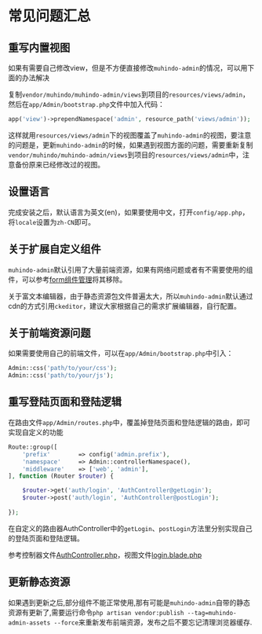 # 常见问题汇总

## 重写内置视图

如果有需要自己修改view，但是不方便直接修改`muhindo-admin`的情况，可以用下面的办法解决

复制`vendor/muhindo/muhindo-admin/views`到项目的`resources/views/admin`，然后在`app/Admin/bootstrap.php`文件中加入代码：

```php
app('view')->prependNamespace('admin', resource_path('views/admin'));
```

这样就用`resources/views/admin`下的视图覆盖了`muhindo-admin`的视图，要注意的问题是，更新`muhindo-admin`的时候，如果遇到视图方面的问题，需要重新复制`vendor/muhindo/muhindo-admin/views`到项目的`resources/views/admin`中，注意备份原来已经修改过的视图。

## 设置语言

完成安装之后，默认语言为英文(en)，如果要使用中文，打开`config/app.php`，将`locale`设置为`zh-CN`即可。

## 关于扩展自定义组件

`muhindo-admin`默认引用了大量前端资源，如果有网络问题或者有不需要使用的组件，可以参考[form组件管理](/zh/model-form-field-management.md)将其移除。

关于富文本编辑器，由于静态资源包文件普遍太大，所以`muhindo-admin`默认通过cdn的方式引用`ckeditor`，建议大家根据自己的需求扩展编辑器，自行配置。

## 关于前端资源问题

如果需要使用自己的前端文件，可以在`app/Admin/bootstrap.php`中引入：

```php
Admin::css('path/to/your/css');
Admin::css('path/to/your/js');
```


## 重写登陆页面和登陆逻辑

在路由文件`app/Admin/routes.php`中，覆盖掉登陆页面和登陆逻辑的路由，即可实现自定义的功能

```php
Route::group([
    'prefix'        => config('admin.prefix'),
    'namespace'     => Admin::controllerNamespace(),
    'middleware'    => ['web', 'admin'],
], function (Router $router) {

    $router->get('auth/login', 'AuthController@getLogin');
    $router->post('auth/login', 'AuthController@postLogin');
    
});

```

在自定义的路由器AuthController中的`getLogin`、`postLogin`方法里分别实现自己的登陆页面和登陆逻辑。

参考控制器文件[AuthController.php](https://github.com/z-song/muhindo-admin/blob/master/src/Controllers/AuthController.php)，视图文件[login.blade.php](https://github.com/z-song/muhindo-admin/blob/master/views/login.blade.php)

## 更新静态资源

如果遇到更新之后,部分组件不能正常使用,那有可能是`muhindo-admin`自带的静态资源有更新了,需要运行命令`php artisan vendor:publish --tag=muhindo-admin-assets --force`来重新发布前端资源，发布之后不要忘记清理浏览器缓存.